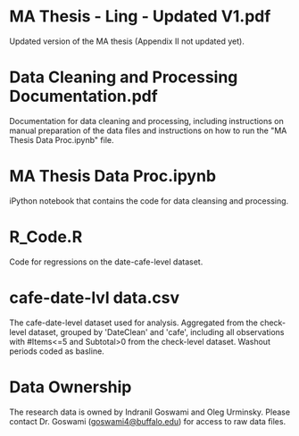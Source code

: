 MA Thesis - Ling - Updated V1.pdf
========
Updated version of the MA thesis (Appendix II not updated yet). 

Data Cleaning and Processing Documentation.pdf
========
Documentation for data cleaning and processing, including instructions on manual preparation of the data files and instructions on how to run the "MA Thesis Data Proc.ipynb" file.

MA Thesis Data Proc.ipynb
========
iPython notebook that contains the code for data cleansing and processing.

R_Code.R
========
Code for regressions on the date-cafe-level dataset.

cafe-date-lvl data.csv
========
The cafe-date-level dataset used for analysis. Aggregated from the check-level dataset, grouped by 'DateClean' and 'cafe', including all observations with #Items<=5 and Subtotal>0 from the check-level dataset. Washout periods coded as basline.

Data Ownership
========
The research data is owned by Indranil Goswami and Oleg Urminsky. Please contact Dr. Goswami (goswami4@buffalo.edu) for access to raw data files.
